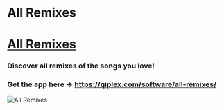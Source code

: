 # All Remixes

# [All Remixes](https://qiplex.com/software/all-remixes/)

### Discover all remixes of the songs you love!

### Get the app here →  https://qiplex.com/software/all-remixes/

![All Remixes](http://qiplex.com/img/all-remixes-app.png)
